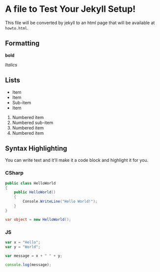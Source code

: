 # A file to Test Your Jekyll Setup!

This file will be converted by jekyll to an html page that will be available at `howto.html`. 

## Formatting

**bold**

*Italics*

## Lists

* Item
* Item 
 * Sub-item
* Item 

1. Numbered item
 1. Numbered sub-item
1. Numbered item
1. Numbered item

## Syntax Highlighting
You can write text and it'll make it a code block and highlight it for you.

### CSharp
```csharp
public class HelloWorld
{
    public HelloWorld()
    {
        Console.WriteLine("Hello World!");
    }
}

var object = new HelloWorld();
```

### JS

```js
var x = "Hello";
var y = "World";

var message = x + " " + y;

console.log(message);
```